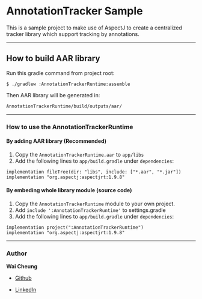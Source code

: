 # AnnotationTracker Sample

This is a sample project to make use of AspectJ to create a centralized tracker library which support tracking by annotations.

---

## How to build AAR library

Run this gradle command from project root:

```
$ ./gradlew :AnnotationTrackerRuntime:assemble
```

Then AAR library will be generated in: 

```
AnnotationTrackerRuntime/build/outputs/aar/
```

---

### How to use the AnnotationTrackerRuntime

#### By adding AAR library (Recommended) 

1. Copy the `AnnotationTrackerRuntime.aar` to `app/libs`
2. Add the following lines to `app/build.gradle` under `dependencies`:

```
implementation fileTree(dir: "libs", include: ["*.aar", "*.jar"])
implementation "org.aspectj:aspectjrt:1.9.8"
```

#### By embeding whole library module (source code)

1. Copy the `AnnotationTrackerRuntime` module to your own project.
2. Add `include ':AnnotationTrackerRuntime'` to settings.gradle
3. Add the following lines to `app/build.gradle` under `dependencies`:

```
implementation project(":AnnotationTrackerRuntime")
implementation "org.aspectj:aspectjrt:1.9.8"
```

---

### Author

__Wai Cheung__

*  [Github](https://github.com/sakiwei)

*  [LinkedIn](https://www.linkedin.com/in/sakiwei/)